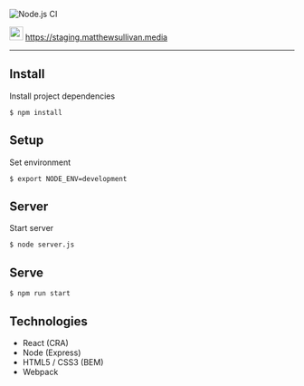 ![Node.js CI](https://github.com/matthewsullivan/portfolio-front-end/workflows/Node.js%20CI/badge.svg)

<img src="https://static.matthewsullivan.media/logo--circle.png" height="24" width="24"> https://staging.matthewsullivan.media

<hr>

## Install

Install project dependencies

    $ npm install

## Setup

Set environment

    $ export NODE_ENV=development

## Server

Start server

    $ node server.js

## Serve

    $ npm run start

## Technologies

* React (CRA)
* Node (Express)
* HTML5 / CSS3 (BEM) 
* Webpack 
